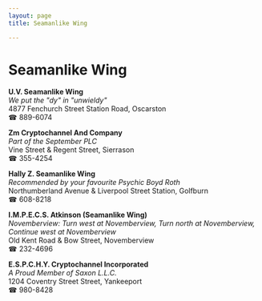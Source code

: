 ```yaml
---
layout: page 
title: Seamanlike Wing

---
```



# Seamanlike Wing


 **U.V. Seamanlike Wing**  
_We put the "dy" in "unwieldy"_  
4877 Fenchurch Street Station Road, Oscarston  
☎ 889-6074

**Zm Cryptochannel And Company**  
_Part of the September PLC_  
Vine Street & Regent Street, Sierrason  
☎ 355-4254

**Hally Z. Seamanlike Wing**  
_Recommended by your favourite Psychic Boyd Roth_  
Northumberland Avenue & Liverpool Street Station, Golfburn  
☎ 608-8218

**I.M.P.E.C.S. Atkinson (Seamanlike Wing)**  
_Novemberview: Turn west at Novemberview, Turn north at Novemberview, Continue west at Novemberview_  
Old Kent Road & Bow Street, Novemberview  
☎ 232-4696

**E.S.P.C.H.Y. Cryptochannel Incorporated**  
_A Proud Member of Saxon L.L.C._  
1204 Coventry Street Street, Yankeeport  
☎ 980-8428

